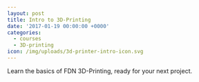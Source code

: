 ```yaml
---
layout: post
title: Intro to 3D-Printing
date: '2017-01-19 00:00:00 +0000'
categories:
  - courses
  - 3D-printing
icon: /img/uploads/3d-printer-intro-icon.svg
---
```


Learn the basics of FDN 3D-Printing, ready for your next project.
